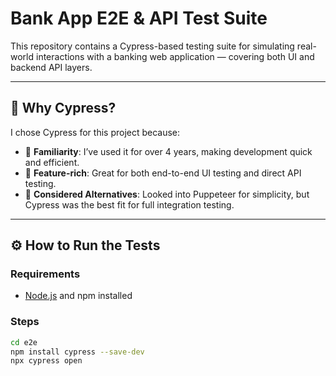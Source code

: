 # Bank App E2E & API Test Suite

This repository contains a Cypress-based testing suite for simulating real-world interactions with a banking web application — covering both UI and backend API layers.

---

## 🚀 Why Cypress?

I chose Cypress for this project because:

- 🧠 **Familiarity**: I’ve used it for over 4 years, making development quick and efficient.  
- 🧰 **Feature-rich**: Great for both end-to-end UI testing and direct API testing.  
- 🔁 **Considered Alternatives**: Looked into Puppeteer for simplicity, but Cypress was the best fit for full integration testing.

---

## ⚙️ How to Run the Tests

### Requirements
- [Node.js](https://nodejs.org/) and npm installed

### Steps
```bash
cd e2e
npm install cypress --save-dev
npx cypress open
